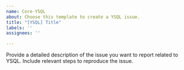 ```yaml
---
name: Core-YSQL
about: Choose this template to create a YSQL issue.
title: "[YSQL] Title"
labels: ''
assignees: ''

---
```


Provide a detailed description of the issue you want to report related to YSQL.
Include relevant steps to reproduce the issue.
